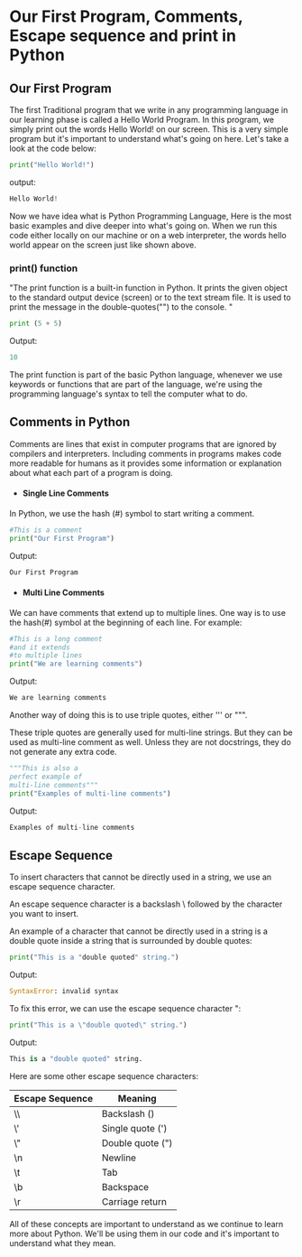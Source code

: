 # Our First Program, Comments, Escape sequence and print in Python

## Our First Program

The first Traditional program that we write in any programming language in our learning phase is called a Hello World Program. In this program, we simply print out the words Hello World! on our screen. This is a very simple program but it's important to understand what's going on here. Let's take a look at the code below:

```python
print("Hello World!")
```
output:
```python   
Hello World!
```
Now we have idea what is Python Programming Language, Here is the most basic examples and dive deeper into what's going on. When we run this code either locally on our machine or on a web interpreter, the words hello world appear on the screen just like shown above.

### print() function

"The print function is a built-in function in Python. It prints the given object to the standard output device (screen) or to the text stream file. It is used to print the message in the double-quotes("") to the console. "

```python
print (5 + 5)
```
Output:
```python
10
```
 The print function is part of the basic Python language, whenever we use keywords or functions that are part of the language, we're using the programming language's syntax to tell the computer what to do.

## Comments in Python

Comments are lines that exist in computer programs that are ignored by compilers and interpreters. Including comments in programs makes code more readable for humans as it provides some information or explanation about what each part of a program is doing.

- #### Single Line Comments

In Python, we use the hash (#) symbol to start writing a comment.

```python
#This is a comment
print("Our First Program")
```
Output:
```python
Our First Program
```
- #### Multi Line Comments

We can have comments that extend up to multiple lines. One way is to use the hash(#) symbol at the beginning of each line. For example:

```python
#This is a long comment
#and it extends
#to multiple lines
print("We are learning comments")
```
Output:
```python
We are learning comments
```
Another way of doing this is to use triple quotes, either ''' or """.

These triple quotes are generally used for multi-line strings. But they can be used as multi-line comment as well. Unless they are not docstrings, they do not generate any extra code.

```python
"""This is also a
perfect example of
multi-line comments"""
print("Examples of multi-line comments")
```
Output:
```python
Examples of multi-line comments
```
## Escape Sequence

To insert characters that cannot be directly used in a string, we use an escape sequence character.

An escape sequence character is a backslash \ followed by the character you want to insert.

An example of a character that cannot be directly used in a string is a double quote inside a string that is surrounded by double quotes:

```python
print("This is a "double quoted" string.")
```
Output:
```python
SyntaxError: invalid syntax
```
To fix this error, we can use the escape sequence character \":

```python
print("This is a \"double quoted\" string.")
```
Output:
```python
This is a "double quoted" string.
```
Here are some other escape sequence characters:

| Escape Sequence | Meaning |
| --- | --- |
| \\\\ | Backslash (\) |
| \\' | Single quote (') |
| \\" | Double quote (") |
| \\n | Newline |
| \\t | Tab |
| \\b | Backspace |
| \\r | Carriage return |

All of these concepts are important to understand as we continue to learn more about Python. We'll be using them in our code and it's important to understand what they mean.